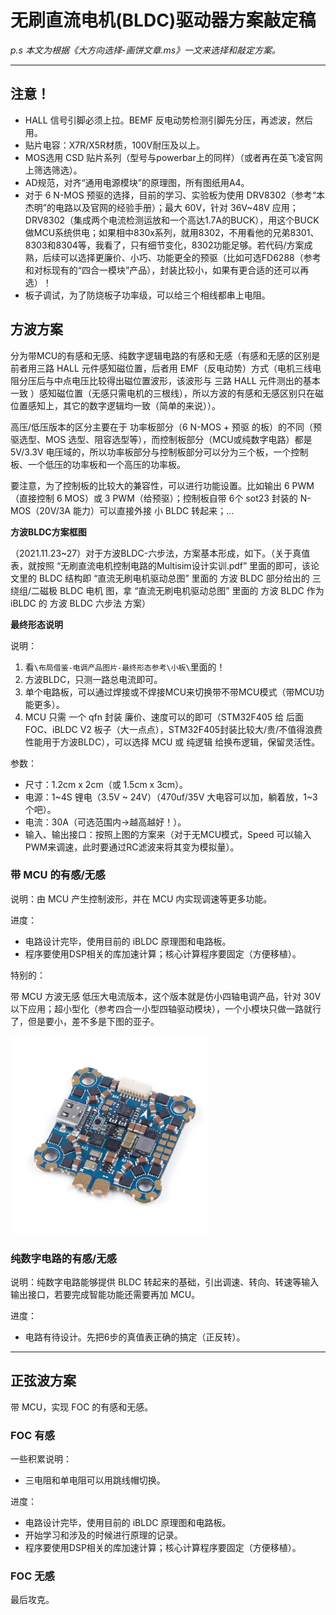 # 无刷直流电机(BLDC)驱动器方案敲定稿

*p.s 本文为根据《大方向选择-画饼文章.ms》一文来选择和敲定方案。*

------

## 注意！

-   HALL 信号引脚必须上拉。BEMF 反电动势检测引脚先分压，再滤波，然后用。
-   贴片电容：X7R/X5R材质，100V耐压及以上。
-   MOS选用 CSD 贴片系列（型号与powerbar上的同样）（或者再在英飞凌官网上筛选筛选）。
-   AD规范，对齐“通用电源模块”的原理图，所有图纸用A4。
-   对于 6 N-MOS 预驱的选择，目前的学习、实验板为使用 DRV8302（参考“本杰明”的电路以及官网的经验手册）；最大 60V，针对 36V~48V 应用；DRV8302（集成两个电流检测运放和一个高达1.7A的BUCK），用这个BUCK做MCU系统供电；如果相中830x系列，就用8302，不用看他的兄弟8301、8303和8304等，我看了，只有细节变化，8302功能足够。若代码/方案成熟，后续可以选择更廉价、小巧、功能更全的预驱（比如可选FD6288（参考和对标现有的“四合一模块”产品），封装比较小，如果有更合适的还可以再选）！
-   板子调试，为了防烧板子功率级，可以给三个相线都串上电阻。

## 方波方案

分为带MCU的有感和无感、纯数字逻辑电路的有感和无感（有感和无感的区别是前者用三路 HALL 元件感知磁位置，后者用 EMF（反电动势）方式（电机三线电阻分压后与中点电压比较得出磁位置波形，该波形与 三路 HALL 元件测出的基本一致 ）感知磁位置（无感只需电机的三根线），所以方波的有感和无感区别只在磁位置感知上，其它的数字逻辑均一致（简单的来说））。

高压/低压版本的区分主要在于 功率板部分（6 N-MOS + 预驱 的板）的不同（预驱选型、MOS 选型、阻容选型等），而控制板部分（MCU或纯数字电路）都是 5V/3.3V 电压域的，所以功率板部分与控制板部分可以分为三个板，一个控制板、一个低压的功率板和一个高压的功率板。

要注意，为了控制板的比较大的兼容性，可以进行功能设置。比如输出 6 PWM（直接控制 6 MOS）或 3 PWM（给预驱）；控制板自带 6个 sot23 封装的 N-MOS（20V/3A 能力）可以直接外接 小 BLDC 转起来；...

**方波BLDC方案框图**

（2021.11.23~27）对于方波BLDC-六步法，方案基本形成，如下。（关于真值表，就按照 “无刷直流电机控制电路的Multisim设计实训.pdf” 里面的即可，该论文里的 BLDC 结构即 “直流无刷电机驱动总图” 里面的 方波 BLDC 部分给出的 三绕组/二磁极 BLDC 电机 图，拿 “直流无刷电机驱动总图” 里面的 方波 BLDC 作为 iBLDC 的 方波 BLDC 六步法 方案）

**最终形态说明**

说明：

1. 看`\布局借鉴-电调产品图片-最终形态参考\小板\`里面的！
2. 方波BLDC，只测一路总电流即可。
3. 单个电路板，可以通过焊接或不焊接MCU来切换带不带MCU模式（带MCU功能更多）。
4. MCU 只需 一个 qfn 封装 廉价、速度可以的即可（STM32F405 给 后面 FOC、iBLDC V2 板子（大一点点），STM32F405封装比较大/贵/不值得浪费性能用于方波BLDC），可以选择 MCU 或 纯逻辑 给换布逻辑，保留灵活性。

参数：

- 尺寸：1.2cm x 2cm（或 1.5cm x 3cm）。
- 电源：1~4S 锂电（3.5V ~ 24V）（470uf/35V 大电容可以加，躺着放，1~3个吧）。
- 电流：30A（可选范围内→越高越好！）。
- 输入、输出接口：按照上图的方案来（对于无MCU模式，Speed 可以输入PWM来调速，此时要通过RC滤波来将其变为模拟量）。

### 带 MCU 的有感/无感

说明：由 MCU 产生控制波形，并在 MCU 内实现调速等更多功能。



进度：

- 电路设计完毕，使用目前的 iBLDC 原理图和电路板。
- 程序要使用DSP相关的库加速计算；核心计算程序要固定（方便移植）。

特别的：

带 MCU 方波无感 低压大电流版本，这个版本就是仿小四轴电调产品，针对 30V 以下应用；超小型化（参考四合一小型四轴驱动模块），一个小模块只做一路就行了，但是要小，差不多是下图的亚子。

<img src="assets/-111864381.jpg" alt="-111864381" style="zoom:33%;" />

### 纯数字电路的有感/无感

说明：纯数字电路能够提供 BLDC 转起来的基础，引出调速、转向、转速等输入输出接口，若要完成智能功能还需要再加 MCU。



进度：

- 电路有待设计。先把6步的真值表正确的搞定（正反转）。

------

## 正弦波方案

带 MCU，实现 FOC 的有感和无感。

### FOC 有感



一些积累说明：

- 三电阻和单电阻可以用跳线帽切换。



进度：

- 电路设计完毕，使用目前的 iBLDC 原理图和电路板。
- 开始学习和涉及的时候进行原理的记录。
- 程序要使用DSP相关的库加速计算；核心计算程序要固定（方便移植）。

### FOC 无感

最后攻克。

